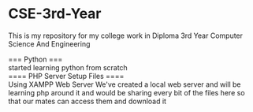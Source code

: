 # CSE-3rd-Year
This is my repository for my college work in Diploma 3rd Year Computer Science And Engineering

=== Python ===<br>
started learning python from scratch
<br>==== PHP Server Setup Files ====<br>
Using XAMPP Web Server We've created a local web server and will be learning php around it and would be sharing every bit of the files here so that our mates can access them and download it
